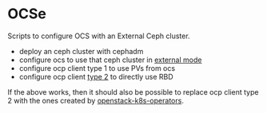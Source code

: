 # OCSe

Scripts to configure OCS with an External Ceph cluster.

- deploy an ceph cluster with cephadm
- configure ocs to use that ceph cluster in [external mode](https://access.redhat.com/documentation/en-us/red_hat_openshift_container_storage/4.5/html-single/deploying_openshift_container_storage_in_external_mode/index)
- configure ocp client type 1 to use PVs from ocs
- configure ocp client [type 2](https://github.com/fultonj/pyapp) to directly use RBD

If the above works, then it should also be possible to
replace ocp client type 2 with the ones created by
[openstack-k8s-operators](https://github.com/openstack-k8s-operators/dev-tools).
